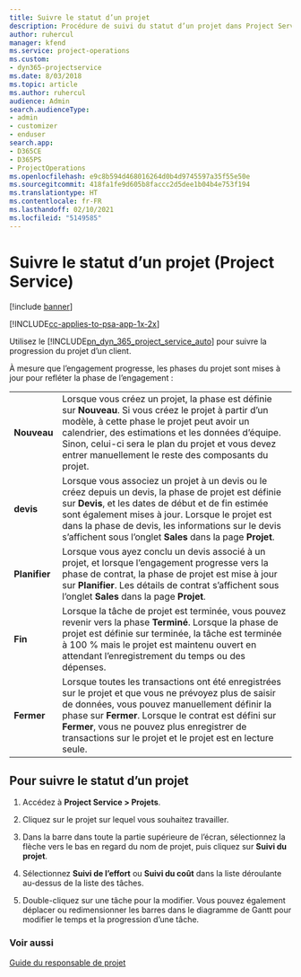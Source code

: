 ```yaml
---
title: Suivre le statut d’un projet
description: Procédure de suivi du statut d’un projet dans Project Service
author: ruhercul
manager: kfend
ms.service: project-operations
ms.custom:
- dyn365-projectservice
ms.date: 8/03/2018
ms.topic: article
ms.author: ruhercul
audience: Admin
search.audienceType:
- admin
- customizer
- enduser
search.app:
- D365CE
- D365PS
- ProjectOperations
ms.openlocfilehash: e9c8b594d468016264d0b4d9745597a35f55e50e
ms.sourcegitcommit: 418fa1fe9d605b8faccc2d5dee1b04b4e753f194
ms.translationtype: HT
ms.contentlocale: fr-FR
ms.lasthandoff: 02/10/2021
ms.locfileid: "5149585"
---
```

# <a name="track-a-projects-status-project-service"></a>Suivre le statut d’un projet (Project Service)

[!include [banner](../includes/psa-now-project-operations.md)]

[!INCLUDE[cc-applies-to-psa-app-1x-2x](../includes/cc-applies-to-psa-app-1x-2x.md)]

Utilisez le [!INCLUDE[pn_dyn_365_project_service_auto](../includes/pn-dyn-365-project-service-auto.md)] pour suivre la progression du projet d’un client.  

À mesure que l’engagement progresse, les phases du projet sont mises à jour pour refléter la phase de l’engagement :  


|              |                                                                                                                                                                                                                                                                                                  |
|--------------|--------------------------------------------------------------------------------------------------------------------------------------------------------------------------------------------------------------------------------------------------------------------------------------------------|
|   **Nouveau**    | Lorsque vous créez un projet, la phase est définie sur **Nouveau**. Si vous créez le projet à partir d’un modèle, à cette phase le projet peut avoir un calendrier, des estimations et les données d’équipe. Sinon, celui-ci sera le plan du projet et vous devez entrer manuellement le reste des composants du projet. |
|  **devis**   |      Lorsque vous associez un projet à un devis ou le créez depuis un devis, la phase de projet est définie sur **Devis**, et les dates de début et de fin estimée sont également mises à jour. Lorsque le projet est dans la phase de devis, les informations sur le devis s’affichent sous l’onglet **Sales** dans la page **Projet**.      |
|   **Planifier**   |                                     Lorsque vous ayez conclu un devis associé à un projet, et lorsque l’engagement progresse vers la phase de contrat, la phase de projet est mise à jour sur **Planifier**. Les détails de contrat s’affichent sous l’onglet **Sales** dans la page **Projet**.                                      |
| **Fin** |                    Lorsque la tâche de projet est terminée, vous pouvez revenir vers la phase **Terminé**. Lorsque la phase de projet est définie sur terminée, la tâche est terminée à 100 % mais le projet est maintenu ouvert en attendant l’enregistrement du temps ou des dépenses.                     |
|  **Fermer**   |           Lorsque toutes les transactions ont été enregistrées sur le projet et que vous ne prévoyez plus de saisir de données, vous pouvez manuellement définir la phase sur **Fermer**. Lorsque le contrat est défini sur **Fermer**, vous ne pouvez plus enregistrer de transactions sur le projet et le projet est en lecture seule.           |

## <a name="to-track-a-projects-status"></a>Pour suivre le statut d’un projet  

1.  Accédez à **Project Service > Projets**.  

2.  Cliquez sur le projet sur lequel vous souhaitez travailler.  

3.  Dans la barre dans toute la partie supérieure de l’écran, sélectionnez la flèche vers le bas en regard du nom de projet, puis cliquez sur **Suivi du projet**.  

4.  Sélectionnez **Suivi de l’effort** ou **Suivi du coût** dans la liste déroulante au-dessus de la liste des tâches.  

5.  Double-cliquez sur une tâche pour la modifier. Vous pouvez également déplacer ou redimensionner les barres dans le diagramme de Gantt pour modifier le temps et la progression d’une tâche.  

### <a name="see-also"></a>Voir aussi  
 [Guide du responsable de projet](../psa/project-manager-guide.md)
